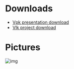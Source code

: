 # Downloads

- [Vpk presentation download](https://cdn2.talansoft.com/ftp/samples/AR-Sample-V2.vpk)
- [Vlk project download](https://cdn2.talansoft.com/ftp/samples/AR-Sample-V2.zip)

# Pictures
![img](https://cdn2.talansoft.com/ftp/img/www/Dragon-AR-3.png)
